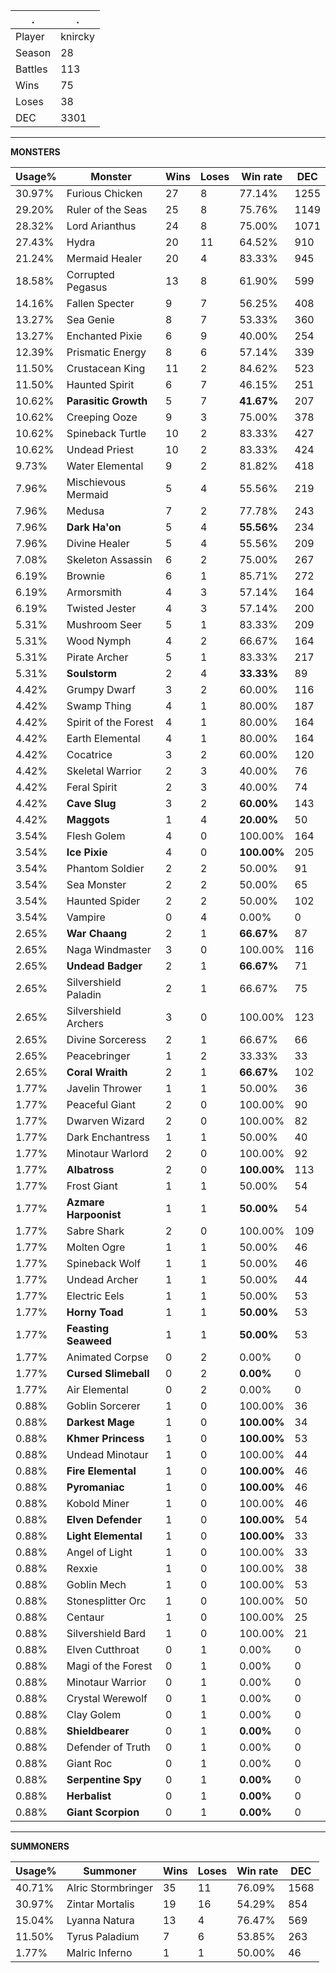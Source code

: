 .|.
|-|-
Player|knircky
Season|28
Battles|113
Wins|75
Loses|38
DEC|3301

---
**MONSTERS**

Usage%|Monster|Wins|Loses|Win rate|DEC|
-|-|-|-|-|-|
30.97%|Furious Chicken|27|8|77.14%|1255|
29.20%|Ruler of the Seas|25|8|75.76%|1149|
28.32%|Lord Arianthus|24|8|75.00%|1071|
27.43%|Hydra|20|11|64.52%|910|
21.24%|Mermaid Healer|20|4|83.33%|945|
18.58%|Corrupted Pegasus|13|8|61.90%|599|
14.16%|Fallen Specter|9|7|56.25%|408|
13.27%|Sea Genie|8|7|53.33%|360|
13.27%|Enchanted Pixie|6|9|40.00%|254|
12.39%|Prismatic Energy|8|6|57.14%|339|
11.50%|Crustacean King|11|2|84.62%|523|
11.50%|Haunted Spirit|6|7|46.15%|251|
10.62%|**Parasitic Growth**|5|7|**41.67%**|207|
10.62%|Creeping Ooze|9|3|75.00%|378|
10.62%|Spineback Turtle|10|2|83.33%|427|
10.62%|Undead Priest|10|2|83.33%|424|
9.73%|Water Elemental|9|2|81.82%|418|
7.96%|Mischievous Mermaid|5|4|55.56%|219|
7.96%|Medusa|7|2|77.78%|243|
7.96%|**Dark Ha'on**|5|4|**55.56%**|234|
7.96%|Divine Healer|5|4|55.56%|209|
7.08%|Skeleton Assassin|6|2|75.00%|267|
6.19%|Brownie|6|1|85.71%|272|
6.19%|Armorsmith|4|3|57.14%|164|
6.19%|Twisted Jester|4|3|57.14%|200|
5.31%|Mushroom Seer|5|1|83.33%|209|
5.31%|Wood Nymph|4|2|66.67%|164|
5.31%|Pirate Archer|5|1|83.33%|217|
5.31%|**Soulstorm**|2|4|**33.33%**|89|
4.42%|Grumpy Dwarf|3|2|60.00%|116|
4.42%|Swamp Thing|4|1|80.00%|187|
4.42%|Spirit of the Forest|4|1|80.00%|164|
4.42%|Earth Elemental|4|1|80.00%|164|
4.42%|Cocatrice|3|2|60.00%|120|
4.42%|Skeletal Warrior|2|3|40.00%|76|
4.42%|Feral Spirit|2|3|40.00%|74|
4.42%|**Cave Slug**|3|2|**60.00%**|143|
4.42%|**Maggots**|1|4|**20.00%**|50|
3.54%|Flesh Golem|4|0|100.00%|164|
3.54%|**Ice Pixie**|4|0|**100.00%**|205|
3.54%|Phantom Soldier|2|2|50.00%|91|
3.54%|Sea Monster|2|2|50.00%|65|
3.54%|Haunted Spider|2|2|50.00%|102|
3.54%|Vampire|0|4|0.00%|0|
2.65%|**War Chaang**|2|1|**66.67%**|87|
2.65%|Naga Windmaster|3|0|100.00%|116|
2.65%|**Undead Badger**|2|1|**66.67%**|71|
2.65%|Silvershield Paladin|2|1|66.67%|75|
2.65%|Silvershield Archers|3|0|100.00%|123|
2.65%|Divine Sorceress|2|1|66.67%|66|
2.65%|Peacebringer|1|2|33.33%|33|
2.65%|**Coral Wraith**|2|1|**66.67%**|102|
1.77%|Javelin Thrower|1|1|50.00%|36|
1.77%|Peaceful Giant|2|0|100.00%|90|
1.77%|Dwarven Wizard|2|0|100.00%|82|
1.77%|Dark Enchantress|1|1|50.00%|40|
1.77%|Minotaur Warlord|2|0|100.00%|92|
1.77%|**Albatross**|2|0|**100.00%**|113|
1.77%|Frost Giant|1|1|50.00%|54|
1.77%|**Azmare Harpoonist**|1|1|**50.00%**|54|
1.77%|Sabre Shark|2|0|100.00%|109|
1.77%|Molten Ogre|1|1|50.00%|46|
1.77%|Spineback Wolf|1|1|50.00%|46|
1.77%|Undead Archer|1|1|50.00%|44|
1.77%|Electric Eels|1|1|50.00%|53|
1.77%|**Horny Toad**|1|1|**50.00%**|53|
1.77%|**Feasting Seaweed**|1|1|**50.00%**|53|
1.77%|Animated Corpse|0|2|0.00%|0|
1.77%|**Cursed Slimeball**|0|2|**0.00%**|0|
1.77%|Air Elemental|0|2|0.00%|0|
0.88%|Goblin Sorcerer|1|0|100.00%|36|
0.88%|**Darkest Mage**|1|0|**100.00%**|34|
0.88%|**Khmer Princess**|1|0|**100.00%**|53|
0.88%|Undead Minotaur|1|0|100.00%|44|
0.88%|**Fire Elemental**|1|0|**100.00%**|46|
0.88%|**Pyromaniac**|1|0|**100.00%**|46|
0.88%|Kobold Miner|1|0|100.00%|46|
0.88%|**Elven Defender**|1|0|**100.00%**|54|
0.88%|**Light Elemental**|1|0|**100.00%**|33|
0.88%|Angel of Light|1|0|100.00%|33|
0.88%|Rexxie|1|0|100.00%|38|
0.88%|Goblin Mech|1|0|100.00%|53|
0.88%|Stonesplitter Orc|1|0|100.00%|50|
0.88%|Centaur|1|0|100.00%|25|
0.88%|Silvershield Bard|1|0|100.00%|21|
0.88%|Elven Cutthroat|0|1|0.00%|0|
0.88%|Magi of the Forest|0|1|0.00%|0|
0.88%|Minotaur Warrior|0|1|0.00%|0|
0.88%|Crystal Werewolf|0|1|0.00%|0|
0.88%|Clay Golem|0|1|0.00%|0|
0.88%|**Shieldbearer**|0|1|**0.00%**|0|
0.88%|Defender of Truth|0|1|0.00%|0|
0.88%|Giant Roc|0|1|0.00%|0|
0.88%|**Serpentine Spy**|0|1|**0.00%**|0|
0.88%|**Herbalist**|0|1|**0.00%**|0|
0.88%|**Giant Scorpion**|0|1|**0.00%**|0|

---
**SUMMONERS**

Usage%|Summoner|Wins|Loses|Win rate|DEC|
-|-|-|-|-|-|
40.71%|Alric Stormbringer|35|11|76.09%|1568|
30.97%|Zintar Mortalis|19|16|54.29%|854|
15.04%|Lyanna Natura|13|4|76.47%|569|
11.50%|Tyrus Paladium|7|6|53.85%|263|
1.77%|Malric Inferno|1|1|50.00%|46|
